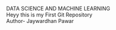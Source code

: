 DATA SCIENCE AND MACHINE LEARNING
<br>
Heyy this is my First Git Repository
<br>
Author- Jaywardhan Pawar

